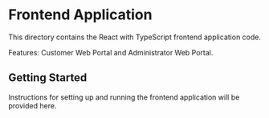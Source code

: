 # Frontend Application
This directory contains the React with TypeScript frontend application code.

Features: Customer Web Portal and Administrator Web Portal.

## Getting Started

Instructions for setting up and running the frontend application will be provided here.
